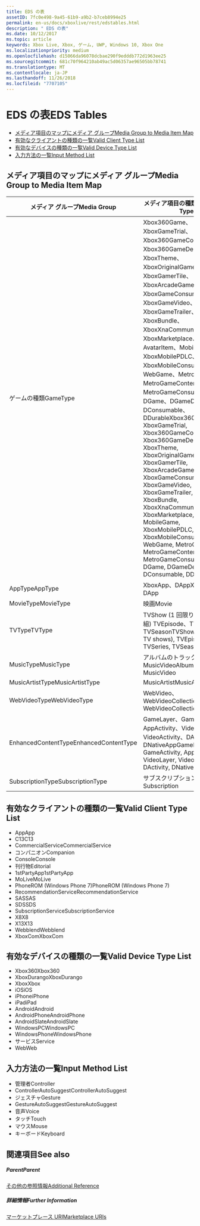 ```yaml
---
title: EDS の表
assetID: 7fc0e498-9a45-61b9-a9b2-b7ceb8994e25
permalink: en-us/docs/xboxlive/rest/edstables.html
description: " EDS の表"
ms.date: 10/12/2017
ms.topic: article
keywords: Xbox Live, Xbox, ゲーム, UWP, Windows 10, Xbox One
ms.localizationpriority: medium
ms.openlocfilehash: d15066da96078dcbae290f9edddb772d1963ee25
ms.sourcegitcommit: 681c70f964210ab49ac5d06357ae96505bb78741
ms.translationtype: MT
ms.contentlocale: ja-JP
ms.lasthandoff: 11/26/2018
ms.locfileid: "7707105"
---
```

# <a name="eds-tables"></a><span data-ttu-id="f9191-104">EDS の表</span><span class="sxs-lookup"><span data-stu-id="f9191-104">EDS Tables</span></span>

  * [<span data-ttu-id="f9191-105">メディア項目のマップにメディア グループ</span><span class="sxs-lookup"><span data-stu-id="f9191-105">Media Group to Media Item Map</span></span>](#ID4EQ)
  * [<span data-ttu-id="f9191-106">有効なクライアントの種類の一覧</span><span class="sxs-lookup"><span data-stu-id="f9191-106">Valid Client Type List</span></span>](#ID4EFD)
  * [<span data-ttu-id="f9191-107">有効なデバイスの種類の一覧</span><span class="sxs-lookup"><span data-stu-id="f9191-107">Valid Device Type List</span></span>](#ID4EPE)
  * [<span data-ttu-id="f9191-108">入力方法の一覧</span><span class="sxs-lookup"><span data-stu-id="f9191-108">Input Method List</span></span>](#ID4ERF)

<a id="ID4EQ"></a>


## <a name="media-group-to-media-item-map"></a><span data-ttu-id="f9191-109">メディア項目のマップにメディア グループ</span><span class="sxs-lookup"><span data-stu-id="f9191-109">Media Group to Media Item Map</span></span>

| <span data-ttu-id="f9191-110">メディア グループ</span><span class="sxs-lookup"><span data-stu-id="f9191-110">Media Group</span></span>| <span data-ttu-id="f9191-111">メディア項目の種類</span><span class="sxs-lookup"><span data-stu-id="f9191-111">Media Item Type</span></span>| 
| --- | --- |
| <span data-ttu-id="f9191-112">ゲームの種類</span><span class="sxs-lookup"><span data-stu-id="f9191-112">GameType</span></span>| <span data-ttu-id="f9191-113">Xbox360Game、XboxGameTrial、Xbox360GameContent、Xbox360GameDemo、XboxTheme、XboxOriginalGame、XboxGamerTile、XboxArcadeGame、XboxGameConsumable、XboxGameVideo、XboxGameTrailer、XboxBundle、XboxXnaCommunityGame、XboxMarketplace、AvatarItem、MobileGame、XboxMobilePDLC、XboxMobileConsumable、WebGame、MetroGame、MetroGameContent、MetroGameConsumable、DGame、DGameDemo、DConsumable、DDurable</span><span class="sxs-lookup"><span data-stu-id="f9191-113">Xbox360Game, XboxGameTrial, Xbox360GameContent, Xbox360GameDemo, XboxTheme, XboxOriginalGame, XboxGamerTile, XboxArcadeGame, XboxGameConsumable, XboxGameVideo, XboxGameTrailer, XboxBundle, XboxXnaCommunityGame, XboxMarketplace, AvatarItem, MobileGame, XboxMobilePDLC, XboxMobileConsumable, WebGame, MetroGame, MetroGameContent, MetroGameConsumable, DGame, DGameDemo, DConsumable, DDurable</span></span>|
| <span data-ttu-id="f9191-114">AppType</span><span class="sxs-lookup"><span data-stu-id="f9191-114">AppType</span></span>| <span data-ttu-id="f9191-115">XboxApp、DApp</span><span class="sxs-lookup"><span data-stu-id="f9191-115">XboxApp, DApp</span></span>|
| <span data-ttu-id="f9191-116">MovieType</span><span class="sxs-lookup"><span data-stu-id="f9191-116">MovieType</span></span>| <span data-ttu-id="f9191-117">映画</span><span class="sxs-lookup"><span data-stu-id="f9191-117">Movie</span></span>|
| <span data-ttu-id="f9191-118">TVType</span><span class="sxs-lookup"><span data-stu-id="f9191-118">TVType</span></span>| <span data-ttu-id="f9191-119">TVShow (1 回限りのテレビ番組) TVEpisode、TVSeries、TVSeason</span><span class="sxs-lookup"><span data-stu-id="f9191-119">TVShow (one-off TV shows), TVEpisode, TVSeries, TVSeason</span></span>|
| <span data-ttu-id="f9191-120">MusicType</span><span class="sxs-lookup"><span data-stu-id="f9191-120">MusicType</span></span>| <span data-ttu-id="f9191-121">アルバムのトラックで MusicVideo</span><span class="sxs-lookup"><span data-stu-id="f9191-121">Album, Track, MusicVideo</span></span>|
| <span data-ttu-id="f9191-122">MusicArtistType</span><span class="sxs-lookup"><span data-stu-id="f9191-122">MusicArtistType</span></span>| <span data-ttu-id="f9191-123">MusicArtist</span><span class="sxs-lookup"><span data-stu-id="f9191-123">MusicArtist</span></span>|
| <span data-ttu-id="f9191-124">WebVideoType</span><span class="sxs-lookup"><span data-stu-id="f9191-124">WebVideoType</span></span>| <span data-ttu-id="f9191-125">WebVideo、WebVideoCollection</span><span class="sxs-lookup"><span data-stu-id="f9191-125">WebVideo, WebVideoCollection</span></span>|
| <span data-ttu-id="f9191-126">EnhancedContentType</span><span class="sxs-lookup"><span data-stu-id="f9191-126">EnhancedContentType</span></span>| <span data-ttu-id="f9191-127">GameLayer、GameActivity、AppActivity、VideoLayer、VideoActivity、DActivity、DNativeApp</span><span class="sxs-lookup"><span data-stu-id="f9191-127">GameLayer, GameActivity, AppActivity, VideoLayer, VideoActivity, DActivity, DNativeApp</span></span>|
| <span data-ttu-id="f9191-128">SubscriptionType</span><span class="sxs-lookup"><span data-stu-id="f9191-128">SubscriptionType</span></span>| <span data-ttu-id="f9191-129">サブスクリプション</span><span class="sxs-lookup"><span data-stu-id="f9191-129">Subscription</span></span>|

<a id="ID4EFD"></a>


## <a name="valid-client-type-list"></a><span data-ttu-id="f9191-130">有効なクライアントの種類の一覧</span><span class="sxs-lookup"><span data-stu-id="f9191-130">Valid Client Type List</span></span>

   * <span data-ttu-id="f9191-131">App</span><span class="sxs-lookup"><span data-stu-id="f9191-131">App</span></span>
   * <span data-ttu-id="f9191-132">C13</span><span class="sxs-lookup"><span data-stu-id="f9191-132">C13</span></span>
   * <span data-ttu-id="f9191-133">CommercialService</span><span class="sxs-lookup"><span data-stu-id="f9191-133">CommercialService</span></span>
   * <span data-ttu-id="f9191-134">コンパニオン</span><span class="sxs-lookup"><span data-stu-id="f9191-134">Companion</span></span>
   * <span data-ttu-id="f9191-135">Console</span><span class="sxs-lookup"><span data-stu-id="f9191-135">Console</span></span>
   * <span data-ttu-id="f9191-136">刊行物</span><span class="sxs-lookup"><span data-stu-id="f9191-136">Editorial</span></span>
   * <span data-ttu-id="f9191-137">1stPartyApp</span><span class="sxs-lookup"><span data-stu-id="f9191-137">1stPartyApp</span></span>
   * <span data-ttu-id="f9191-138">MoLive</span><span class="sxs-lookup"><span data-stu-id="f9191-138">MoLive</span></span>
   * <span data-ttu-id="f9191-139">PhoneROM (Windows Phone 7)</span><span class="sxs-lookup"><span data-stu-id="f9191-139">PhoneROM (Windows Phone 7)</span></span>
   * <span data-ttu-id="f9191-140">RecommendationService</span><span class="sxs-lookup"><span data-stu-id="f9191-140">RecommendationService</span></span>
   * <span data-ttu-id="f9191-141">SAS</span><span class="sxs-lookup"><span data-stu-id="f9191-141">SAS</span></span>
   * <span data-ttu-id="f9191-142">SDS</span><span class="sxs-lookup"><span data-stu-id="f9191-142">SDS</span></span>
   * <span data-ttu-id="f9191-143">SubscriptionService</span><span class="sxs-lookup"><span data-stu-id="f9191-143">SubscriptionService</span></span>
   * <span data-ttu-id="f9191-144">X8</span><span class="sxs-lookup"><span data-stu-id="f9191-144">X8</span></span>
   * <span data-ttu-id="f9191-145">X13</span><span class="sxs-lookup"><span data-stu-id="f9191-145">X13</span></span>
   * <span data-ttu-id="f9191-146">Webblend</span><span class="sxs-lookup"><span data-stu-id="f9191-146">Webblend</span></span>
   * <span data-ttu-id="f9191-147">XboxCom</span><span class="sxs-lookup"><span data-stu-id="f9191-147">XboxCom</span></span>

<a id="ID4EPE"></a>


## <a name="valid-device-type-list"></a><span data-ttu-id="f9191-148">有効なデバイスの種類の一覧</span><span class="sxs-lookup"><span data-stu-id="f9191-148">Valid Device Type List</span></span>

   * <span data-ttu-id="f9191-149">Xbox360</span><span class="sxs-lookup"><span data-stu-id="f9191-149">Xbox360</span></span>
   * <span data-ttu-id="f9191-150">XboxDurango</span><span class="sxs-lookup"><span data-stu-id="f9191-150">XboxDurango</span></span>
   * <span data-ttu-id="f9191-151">Xbox</span><span class="sxs-lookup"><span data-stu-id="f9191-151">Xbox</span></span>
   * <span data-ttu-id="f9191-152">iOS</span><span class="sxs-lookup"><span data-stu-id="f9191-152">iOS</span></span>
   * <span data-ttu-id="f9191-153">iPhone</span><span class="sxs-lookup"><span data-stu-id="f9191-153">iPhone</span></span>
   * <span data-ttu-id="f9191-154">iPad</span><span class="sxs-lookup"><span data-stu-id="f9191-154">iPad</span></span>
   * <span data-ttu-id="f9191-155">Android</span><span class="sxs-lookup"><span data-stu-id="f9191-155">Android</span></span>
   * <span data-ttu-id="f9191-156">AndroidPhone</span><span class="sxs-lookup"><span data-stu-id="f9191-156">AndroidPhone</span></span>
   * <span data-ttu-id="f9191-157">AndroidSlate</span><span class="sxs-lookup"><span data-stu-id="f9191-157">AndroidSlate</span></span>
   * <span data-ttu-id="f9191-158">WindowsPC</span><span class="sxs-lookup"><span data-stu-id="f9191-158">WindowsPC</span></span>
   * <span data-ttu-id="f9191-159">WindowsPhone</span><span class="sxs-lookup"><span data-stu-id="f9191-159">WindowsPhone</span></span>
   * <span data-ttu-id="f9191-160">サービス</span><span class="sxs-lookup"><span data-stu-id="f9191-160">Service</span></span>
   * <span data-ttu-id="f9191-161">Web</span><span class="sxs-lookup"><span data-stu-id="f9191-161">Web</span></span>

<a id="ID4ERF"></a>


## <a name="input-method-list"></a><span data-ttu-id="f9191-162">入力方法の一覧</span><span class="sxs-lookup"><span data-stu-id="f9191-162">Input Method List</span></span>

   * <span data-ttu-id="f9191-163">管理者</span><span class="sxs-lookup"><span data-stu-id="f9191-163">Controller</span></span>
   * <span data-ttu-id="f9191-164">ControllerAutoSuggest</span><span class="sxs-lookup"><span data-stu-id="f9191-164">ControllerAutoSuggest</span></span>
   * <span data-ttu-id="f9191-165">ジェスチャ</span><span class="sxs-lookup"><span data-stu-id="f9191-165">Gesture</span></span>
   * <span data-ttu-id="f9191-166">GestureAutoSuggest</span><span class="sxs-lookup"><span data-stu-id="f9191-166">GestureAutoSuggest</span></span>
   * <span data-ttu-id="f9191-167">音声</span><span class="sxs-lookup"><span data-stu-id="f9191-167">Voice</span></span>
   * <span data-ttu-id="f9191-168">タッチ</span><span class="sxs-lookup"><span data-stu-id="f9191-168">Touch</span></span>
   * <span data-ttu-id="f9191-169">マウス</span><span class="sxs-lookup"><span data-stu-id="f9191-169">Mouse</span></span>
   * <span data-ttu-id="f9191-170">キーボード</span><span class="sxs-lookup"><span data-stu-id="f9191-170">Keyboard</span></span>

<a id="ID4EJG"></a>


## <a name="see-also"></a><span data-ttu-id="f9191-171">関連項目</span><span class="sxs-lookup"><span data-stu-id="f9191-171">See also</span></span>

<a id="ID4ELG"></a>


##### <a name="parent"></a><span data-ttu-id="f9191-172">Parent</span><span class="sxs-lookup"><span data-stu-id="f9191-172">Parent</span></span>  

[<span data-ttu-id="f9191-173">その他の参照情報</span><span class="sxs-lookup"><span data-stu-id="f9191-173">Additional Reference</span></span>](atoc-xboxlivews-reference-additional.md)


<a id="ID4EXG"></a>


##### <a name="further-information"></a><span data-ttu-id="f9191-174">詳細情報</span><span class="sxs-lookup"><span data-stu-id="f9191-174">Further Information</span></span>

[<span data-ttu-id="f9191-175">マーケットプレース URI</span><span class="sxs-lookup"><span data-stu-id="f9191-175">Marketplace URIs</span></span>](../uri/marketplace/atoc-reference-marketplace.md)
